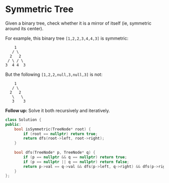 # Symmetric Tree

Given a binary tree, check whether it is a mirror of itself (ie, symmetric around its center).

For example, this binary tree `[1,2,2,3,4,4,3]` is symmetric:

```
    1
   / \
  2   2
 / \ / \
3  4 4  3
```

 

But the following `[1,2,2,null,3,null,3]` is not:

```
    1
   / \
  2   2
   \   \
   3    3
```

 

**Follow up:** Solve it both recursively and iteratively.

```c++
class Solution {
public:
    bool isSymmetric(TreeNode* root) {
        if (root == nullptr) return true;
        return dfs(root->left, root->right);
    }
    
    bool dfs(TreeNode* p, TreeNode* q) {
        if (p == nullptr && q == nullptr) return true;
        if (p == nullptr || q == nullptr) return false;
        return p->val == q->val && dfs(p->left, q->right) && dfs(p->right, q->left);
    }
};
```

